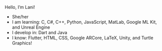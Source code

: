 Hello, I’m Lani!
- She/her
- I am learning: C, C#, C++, Python, JavaScript, MatLab, Google ML Kit, and Unreal Engine
- I develop in: Dart and Java
- I know: Flutter, HTML, CSS, Google ARCore, LaTeX, Unity, and Turtle Graphics!

<!---
LaniW/LaniW is a ✨ special ✨ repository because its `README.md` (this file) appears on your GitHub profile.
You can click the Preview link to take a look at your changes.
--->
